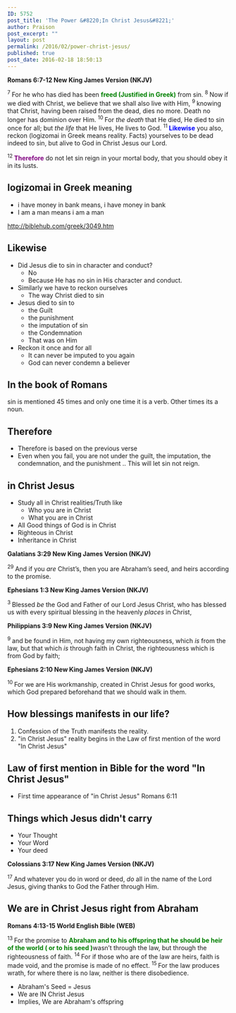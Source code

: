 ```yaml
---
ID: 5752
post_title: 'The Power &#8220;In Christ Jesus&#8221;'
author: Praison
post_excerpt: ""
layout: post
permalink: /2016/02/power-christ-jesus/
published: true
post_date: 2016-02-18 18:50:13
---
```

<p class="passage-display"><strong><span class="passage-display-bcv">Romans 6:7-12
</span><span class="passage-display-version">New King James Version (NKJV)</span></strong></p>
<span id="en-NKJV-28076" class="text Rom-6-7"><sup class="versenum">7 </sup>For he who has died has been <span style="color: #008000;"><strong>freed (Justified in Greek)</strong></span> from sin. </span><span id="en-NKJV-28077" class="text Rom-6-8"><sup class="versenum">8 </sup>Now if we died with Christ, we believe that we shall also live with Him, </span><span id="en-NKJV-28078" class="text Rom-6-9"><sup class="versenum">9 </sup>knowing that Christ, having been raised from the dead, dies no more. Death no longer has dominion over Him. </span><span id="en-NKJV-28079" class="text Rom-6-10"><sup class="versenum">10 </sup>For <i>the death</i> that He died, He died to sin once for all; but <i>the life</i> that He lives, He lives to God. </span><span id="en-NKJV-28080" class="text Rom-6-11"><sup class="versenum">11 </sup><span style="color: #0000ff;"><strong>Likewise</strong> </span>you also, reckon (logizomai in Greek means reality. Facts) yourselves to be dead indeed to sin, but alive to God in Christ Jesus our Lord.</span>

<span id="en-NKJV-28081" class="text Rom-6-12"><sup class="versenum">12 </sup><span style="color: #800080;"><strong>Therefore</strong> </span>do not let sin reign in your mortal body, that you should obey it in its lusts.</span>
<h2><strong>logizomai in Greek meaning</strong></h2>
<ul>
	<li>i have money in bank means, i have money in bank</li>
	<li>I am a man means i am a man</li>
</ul>
<a href="http://biblehub.com/greek/3049.htm">http://biblehub.com/greek/3049.htm</a>
<h2><strong>Likewise</strong></h2>
<ul>
	<li>Did Jesus die to sin in character and conduct?
<ul>
	<li>No</li>
	<li>Because He has no sin in His character and conduct.</li>
</ul>
</li>
	<li>Similarly we have to reckon ourselves
<ul>
	<li>The way Christ died to sin</li>
</ul>
</li>
	<li>Jesus died to sin to
<ul>
	<li>the Guilt</li>
	<li>the punishment</li>
	<li>the imputation of sin</li>
	<li>the Condemnation</li>
	<li>That was on Him</li>
</ul>
</li>
	<li>Reckon it once and for all
<ul>
	<li>It can never be imputed to you again</li>
	<li>God can never condemn a believer</li>
</ul>
</li>
</ul>
<h2><strong>In the book of Romans</strong></h2>
sin is mentioned 45 times and only one time it is a verb. Other times its a noun.
<h2><strong>Therefore</strong></h2>
<ul>
	<li>Therefore is based on the previous verse</li>
	<li>Even when you fail, you are not under the guilt, the imputation, the condemnation, and the punishment .. This will let sin not reign.</li>
</ul>
<h2><strong>in Christ Jesus</strong></h2>
<ul>
	<li>Study all in Christ realities/Truth like
<ul>
	<li>Who you are in Christ</li>
	<li>What you are in Christ</li>
</ul>
</li>
	<li>All Good things of God is in Christ</li>
	<li>Righteous in Christ</li>
	<li>Inheritance in Christ</li>
</ul>
<strong><span class="passage-display-bcv">Galatians 3:29
</span><span class="passage-display-version">New King James Version (NKJV)</span></strong>

<span id="en-NKJV-29132" class="text Gal-3-29"><sup class="versenum">29 </sup>And if you <i>are</i> Christ’s, then you are Abraham’s seed, and heirs according to the promise.</span>

<strong><span class="passage-display-bcv">Ephesians 1:3
</span><span class="passage-display-version">New King James Version (NKJV)</span></strong>

<span class="text Eph-1-3"><sup class="versenum">3 </sup>Blessed <i>be</i> the God and Father of our Lord Jesus Christ, who has blessed us with every spiritual blessing in the heavenly <i>places</i> in Christ,</span>

<strong><span class="passage-display-bcv">Philippians 3:9
</span><span class="passage-display-version">New King James Version (NKJV)</span></strong>

<span id="en-NKJV-29431" class="text Phil-3-9"><sup class="versenum">9 </sup>and be found in Him, not having my own righteousness, which <i>is</i> from the law, but that which <i>is</i> through faith in Christ, the righteousness which is from God by faith;</span>

<strong><span class="passage-display-bcv">Ephesians 2:10
</span><span class="passage-display-version">New King James Version (NKJV)</span></strong>

<span id="en-NKJV-29240" class="text Eph-2-10"><sup class="versenum">10 </sup>For we are His workmanship, created in Christ Jesus for good works, which God prepared beforehand that we should walk in them.</span>
<h2><strong>How blessings manifests in our life? </strong></h2>
<ol>
	<li>Confession of the Truth manifests the reality.</li>
	<li>"in Christ Jesus" reality begins in the Law of first mention of the word "In Christ Jesus"</li>
</ol>
<h2><strong>Law of first mention in Bible for the word "In Christ Jesus"</strong></h2>
<ul>
	<li>First time appearance of "in Christ Jesus" Romans 6:11</li>
</ul>
<h2><strong>Things which Jesus didn't carry</strong></h2>
<ul>
	<li>Your Thought</li>
	<li>Your Word</li>
	<li>Your deed</li>
</ul>
<strong><span class="passage-display-bcv">Colossians 3:17
</span><span class="passage-display-version">New King James Version (NKJV)</span></strong>

<span id="en-NKJV-29535" class="text Col-3-17"><sup class="versenum">17 </sup>And whatever you do in word or deed, <i>do</i> all in the name of the Lord Jesus, giving thanks to God the Father through Him.</span>
<h2><strong>We are in Christ Jesus right from Abraham</strong></h2>
<strong><span class="passage-display-bcv">Romans 4:13-15
</span><span class="passage-display-version">World English Bible (WEB)</span></strong>

<span id="en-WEB-28036" class="text Rom-4-13"><sup class="versenum">13 </sup>For the promise to <span style="color: #008000;"><strong>Abraham and to his offspring that he should be heir of the world ( or to his seed )</strong></span>wasn’t through the law, but through the righteousness of faith. </span><span id="en-WEB-28037" class="text Rom-4-14"><sup class="versenum">14 </sup>For if those who are of the law are heirs, faith is made void, and the promise is made of no effect. </span><span id="en-WEB-28038" class="text Rom-4-15"><sup class="versenum">15 </sup>For the law produces wrath, for where there is no law, neither is there disobedience.</span>
<ul>
	<li>Abraham's Seed = Jesus</li>
	<li>We are IN Christ Jesus</li>
	<li>Implies, We are Abraham's offspring</li>
</ul>